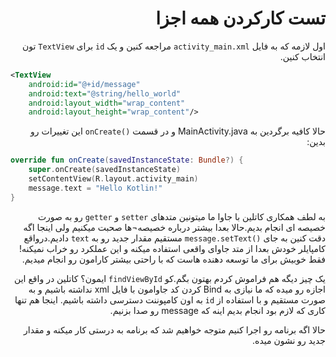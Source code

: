 <div dir="rtl">

# تست کارکردن همه اجزا

اول لازمه که به فایل `activity_main.xml` مراجعه کنین و یک `id` برای `TextView` تون انتخاب کنین.

</div>

```xml
<TextView
    android:id="@+id/message"
    android:text="@string/hello_world"
    android:layout_width="wrap_content"
    android:layout_height="wrap_content"/>
```
<div dir="rtl">

حالا کافیه برگردین به MainActivity.java و در قسمت `()onCreate` این تغییرات رو بدین:

</div>

```kotlin
override fun onCreate(savedInstanceState: Bundle?) {
    super.onCreate(savedInstanceState)
    setContentView(R.layout.activity_main)
    message.text = "Hello Kotlin!"
}
```

<div dir="rtl">

به لطف همکاری کاتلین با جاوا ما میتونین متدهای `setter` و `getter` رو به صورت خصیصه ای انجام بدیم.حالا بعدا بیشتر درباره خصیصه¬ها صحبت میکنیم ولی اینجا اگه دقت کنین به جای `()message.setText` مستقیم مقدار جدید رو به `text` دادیم.درواقع کامپایلر خودش بعدا از متد جاوای واقعی استفاده میکنه و این عملکرد رو خراب نمیکنه! فقط خوبیش برای ما توسعه دهنده هاست که با راحتی بیشتر کارامون رو انجام میدیم.

یک چیز دیگه هم فراموش کردم بهتون بگم.کو `findViewById` ایمون؟ کاتلین در واقع این اجازه رو میده که ما نیازی به Bind کردن کد جاوامون با فایل xml نداشته باشیم و به صورت مستقیم و با استفاده از `id` به اون کامپوننت دسترسی داشته باشیم. اینجا هم تنها کاری که لازم بود انجام بدیم اینه که message رو صدا بزنیم.

حالا اگه برنامه رو اجرا کنیم متوجه خواهیم شد که برنامه به درستی کار میکنه و مقدار جدید رو نشون میده.

</div>
